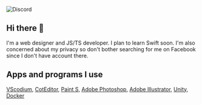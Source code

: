 ![Discord](https://img.shields.io/badge/Discord-Index%232141-%237289DA?style=for-the-badge&logo=discord&logoColor=White)
<h2 align="left">Hi there 👋</h2>
<p align="left">
  I'm a web designer and JS/TS developer. I plan to learn Swift soon. I'm also concerned about my privacy so don't bother searching for me on Facebook since I don't have account there.
</p>

<h2 align="left">Apps and programs I use</h2>
<p><a href="https://vscodium.com/">VScodium</a>, <a href="https://coteditor.com/">CotEditor</a>, <a href="https://apps.apple.com/us/app/paint-s/id736473980">Paint S</a>, <a href="https://www.adobe.com/products/photoshop.html">Adobe Photoshop</a>, <a href="https://www.adobe.com/products/illustrator.html">Adobe Illustrator</a>, <a href="https://unity.com">Unity</a>, <a href="https://www.docker.com/">Docker</a></p>
